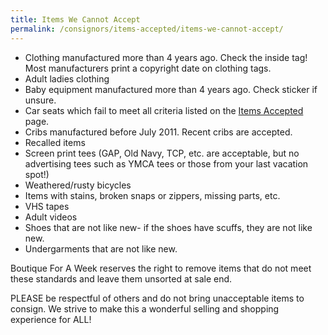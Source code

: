 ```yaml
---
title: Items We Cannot Accept
permalink: /consignors/items-accepted/items-we-cannot-accept/
---
```


* Clothing manufactured more than 4 years ago. Check the inside tag! Most manufacturers print a copyright date on clothing tags.
* Adult ladies clothing
* Baby equipment manufactured more than 4 years ago. Check sticker if unsure.
* Car seats which fail to meet all criteria listed on the [Items Accepted](/consignors/items-accepted/items-accepted-2/) page.
* Cribs manufactured before July 2011\. Recent cribs are accepted.
* Recalled items
* Screen print tees (GAP, Old Navy, TCP, etc. are acceptable, but no advertising tees such as YMCA tees or those from your last vacation spot!)
* Weathered/rusty bicycles
* Items with stains, broken snaps or zippers, missing parts, etc.
* VHS tapes
* Adult videos
* Shoes that are not like new- if the shoes have scuffs, they are not like new.
* Undergarments that are not like new.

Boutique For A Week reserves the right to remove items that do not meet these standards and leave them unsorted at sale end.

PLEASE be respectful of others and do not bring unacceptable items to consign. We strive to make this a wonderful selling and shopping experience for ALL!
